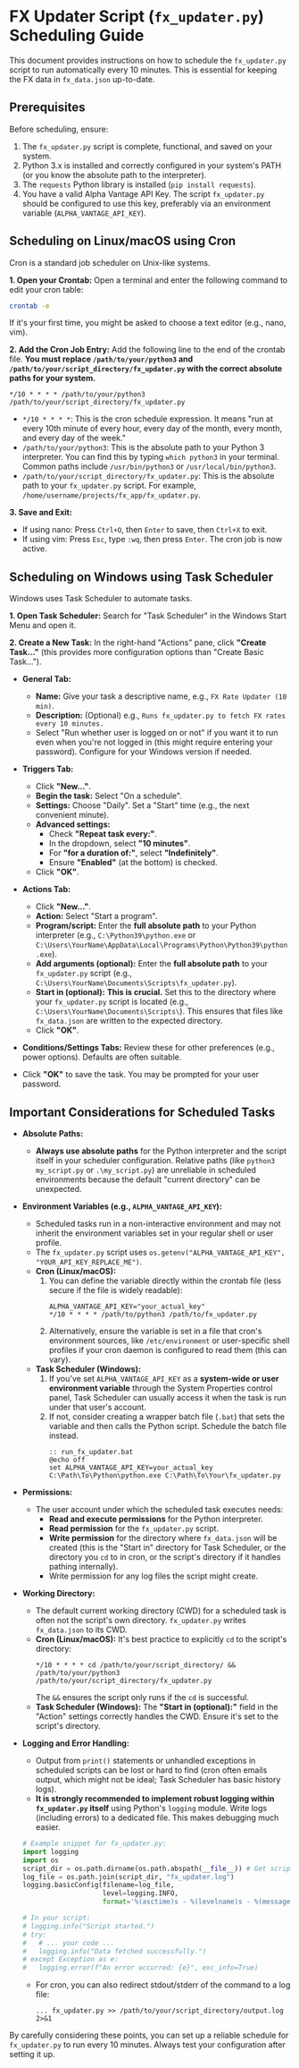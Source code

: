 # FX Updater Script (`fx_updater.py`) Scheduling Guide

This document provides instructions on how to schedule the `fx_updater.py` script to run automatically every 10 minutes. This is essential for keeping the FX data in `fx_data.json` up-to-date.

## Prerequisites

Before scheduling, ensure:
1.  The `fx_updater.py` script is complete, functional, and saved on your system.
2.  Python 3.x is installed and correctly configured in your system's PATH (or you know the absolute path to the interpreter).
3.  The `requests` Python library is installed (`pip install requests`).
4.  You have a valid Alpha Vantage API Key. The script `fx_updater.py` should be configured to use this key, preferably via an environment variable (`ALPHA_VANTAGE_API_KEY`).

## Scheduling on Linux/macOS using Cron

Cron is a standard job scheduler on Unix-like systems.

**1. Open your Crontab:**
   Open a terminal and enter the following command to edit your cron table:
   ```bash
   crontab -e
   ```
   If it's your first time, you might be asked to choose a text editor (e.g., nano, vim).

**2. Add the Cron Job Entry:**
   Add the following line to the end of the crontab file. **You must replace `/path/to/your/python3` and `/path/to/your/script_directory/fx_updater.py` with the correct absolute paths for your system.**
   ```cron
   */10 * * * * /path/to/your/python3 /path/to/your/script_directory/fx_updater.py
   ```
   *   `*/10 * * * *`: This is the cron schedule expression. It means "run at every 10th minute of every hour, every day of the month, every month, and every day of the week."
   *   `/path/to/your/python3`: This is the absolute path to your Python 3 interpreter. You can find this by typing `which python3` in your terminal. Common paths include `/usr/bin/python3` or `/usr/local/bin/python3`.
   *   `/path/to/your/script_directory/fx_updater.py`: This is the absolute path to your `fx_updater.py` script. For example, `/home/username/projects/fx_app/fx_updater.py`.

**3. Save and Exit:**
   *   If using nano: Press `Ctrl+O`, then `Enter` to save, then `Ctrl+X` to exit.
   *   If using vim: Press `Esc`, type `:wq`, then press `Enter`.
   The cron job is now active.

## Scheduling on Windows using Task Scheduler

Windows uses Task Scheduler to automate tasks.

**1. Open Task Scheduler:**
   Search for "Task Scheduler" in the Windows Start Menu and open it.

**2. Create a New Task:**
   In the right-hand "Actions" pane, click **"Create Task..."** (this provides more configuration options than "Create Basic Task...").

   *   **General Tab:**
       *   **Name:** Give your task a descriptive name, e.g., `FX Rate Updater (10 min)`.
       *   **Description:** (Optional) e.g., `Runs fx_updater.py to fetch FX rates every 10 minutes.`
       *   Select "Run whether user is logged on or not" if you want it to run even when you're not logged in (this might require entering your password). Configure for your Windows version if needed.

   *   **Triggers Tab:**
       *   Click **"New..."**.
       *   **Begin the task:** Select "On a schedule".
       *   **Settings:** Choose "Daily". Set a "Start" time (e.g., the next convenient minute).
       *   **Advanced settings:**
           *   Check **"Repeat task every:"**.
           *   In the dropdown, select **"10 minutes"**.
           *   For **"for a duration of:"**, select **"Indefinitely"**.
           *   Ensure **"Enabled"** (at the bottom) is checked.
       *   Click **"OK"**.

   *   **Actions Tab:**
       *   Click **"New..."**.
       *   **Action:** Select "Start a program".
       *   **Program/script:** Enter the **full absolute path** to your Python interpreter (e.g., `C:\Python39\python.exe` or `C:\Users\YourName\AppData\Local\Programs\Python\Python39\python.exe`).
       *   **Add arguments (optional):** Enter the **full absolute path** to your `fx_updater.py` script (e.g., `C:\Users\YourName\Documents\Scripts\fx_updater.py`).
       *   **Start in (optional):** **This is crucial.** Set this to the directory where your `fx_updater.py` script is located (e.g., `C:\Users\YourName\Documents\Scripts\`). This ensures that files like `fx_data.json` are written to the expected directory.
       *   Click **"OK"**.

   *   **Conditions/Settings Tabs:** Review these for other preferences (e.g., power options). Defaults are often suitable.

   *   Click **"OK"** to save the task. You may be prompted for your user password.

## Important Considerations for Scheduled Tasks

*   **Absolute Paths:**
    *   **Always use absolute paths** for the Python interpreter and the script itself in your scheduler configuration. Relative paths (like `python3 my_script.py` or `.\my_script.py`) are unreliable in scheduled environments because the default "current directory" can be unexpected.

*   **Environment Variables (e.g., `ALPHA_VANTAGE_API_KEY`):**
    *   Scheduled tasks run in a non-interactive environment and may not inherit the environment variables set in your regular shell or user profile.
    *   The `fx_updater.py` script uses `os.getenv("ALPHA_VANTAGE_API_KEY", "YOUR_API_KEY_REPLACE_ME")`.
    *   **Cron (Linux/macOS):**
        1.  You can define the variable directly within the crontab file (less secure if the file is widely readable):
            ```cron
            ALPHA_VANTAGE_API_KEY="your_actual_key"
            */10 * * * * /path/to/python3 /path/to/fx_updater.py
            ```
        2.  Alternatively, ensure the variable is set in a file that cron's environment sources, like `/etc/environment` or user-specific shell profiles if your cron daemon is configured to read them (this can vary).
    *   **Task Scheduler (Windows):**
        1.  If you've set `ALPHA_VANTAGE_API_KEY` as a **system-wide or user environment variable** through the System Properties control panel, Task Scheduler can usually access it when the task is run under that user's account.
        2.  If not, consider creating a wrapper batch file (`.bat`) that sets the variable and then calls the Python script. Schedule the batch file instead.
            ```batch
            :: run_fx_updater.bat
            @echo off
            set ALPHA_VANTAGE_API_KEY=your_actual_key
            C:\Path\To\Python\python.exe C:\Path\To\Your\fx_updater.py
            ```

*   **Permissions:**
    *   The user account under which the scheduled task executes needs:
        *   **Read and execute permissions** for the Python interpreter.
        *   **Read permission** for the `fx_updater.py` script.
        *   **Write permission** for the directory where `fx_data.json` will be created (this is the "Start in" directory for Task Scheduler, or the directory you `cd` to in cron, or the script's directory if it handles pathing internally).
        *   Write permission for any log files the script might create.

*   **Working Directory:**
    *   The default current working directory (CWD) for a scheduled task is often not the script's own directory. `fx_updater.py` writes `fx_data.json` to its CWD.
    *   **Cron (Linux/macOS):** It's best practice to explicitly `cd` to the script's directory:
        ```cron
        */10 * * * * cd /path/to/your/script_directory/ && /path/to/your/python3 /path/to/your/script_directory/fx_updater.py
        ```
        The `&&` ensures the script only runs if the `cd` is successful.
    *   **Task Scheduler (Windows):** The **"Start in (optional):"** field in the "Action" settings correctly handles the CWD. Ensure it's set to the script's directory.

*   **Logging and Error Handling:**
    *   Output from `print()` statements or unhandled exceptions in scheduled scripts can be lost or hard to find (cron often emails output, which might not be ideal; Task Scheduler has basic history logs).
    *   **It is strongly recommended to implement robust logging within `fx_updater.py` itself** using Python's `logging` module. Write logs (including errors) to a dedicated file. This makes debugging much easier.
      ```python
      # Example snippet for fx_updater.py:
      import logging
      import os
      script_dir = os.path.dirname(os.path.abspath(__file__)) # Get script's own directory
      log_file = os.path.join(script_dir, "fx_updater.log")
      logging.basicConfig(filename=log_file,
                          level=logging.INFO,
                          format='%(asctime)s - %(levelname)s - %(message)s')

      # In your script:
      # logging.info("Script started.")
      # try:
      #   # ... your code ...
      #   logging.info("Data fetched successfully.")
      # except Exception as e:
      #   logging.error(f"An error occurred: {e}", exc_info=True)
      ```
    *   For cron, you can also redirect stdout/stderr of the command to a log file:
        ```cron
        ... fx_updater.py >> /path/to/your/script_directory/output.log 2>&1
        ```

By carefully considering these points, you can set up a reliable schedule for `fx_updater.py` to run every 10 minutes. Always test your configuration after setting it up.
